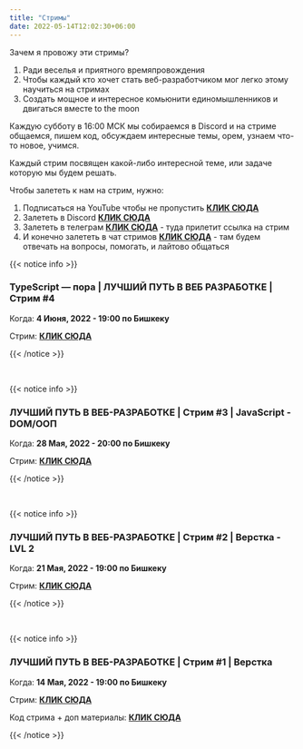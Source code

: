 ```yaml
---
title: "Стримы"
date: 2022-05-14T12:02:30+06:00
---
```


Зачем я провожу эти стримы?

1. Ради веселья и приятного времяпровождения
2. Чтобы каждый кто хочет стать веб-разработчиком мог легко этому научиться на стримах
3. Создать мощное и интересное комьюнити единомышленников и двигаться вместе to the moon

Каждую субботу в 16:00 МСК мы собираемся в Discord и на стриме общаемся, пишем код, обсуждаем интересные темы, орем, узнаем что-то новое, учимся.

Каждый стрим посвящен какой-либо интересной теме, или задаче которую мы будем решать.

Чтобы залететь к нам на стрим, нужно:

1. Подписаться на YouTube чтобы не пропустить <a href="https://www.youtube.com/channel/UCTr_WOGsf2EENbzg14xCpyQ" target="_blank">**КЛИК СЮДА**</a>
2. Залететь в Discord <a href="https://discord.gg/Z4SYWk8Wja" target="_blank">**КЛИК СЮДА**</a>
3. Залететь в телеграм <a href="https://t.me/savchenko_live" target="_blank">**КЛИК СЮДА**</a> - туда прилетит ссылка на стрим
4. И конечно залететь в чат стримов <a href="https://t.me/+cNJagCu7Cwo0ZTky" target="_blank">**КЛИК СЮДА**</a> - там будем отвечать на вопросы, помогать, и лайтово общаться

{{< notice info >}}

### TypeScript — пора | ЛУЧШИЙ ПУТЬ В ВЕБ РАЗРАБОТКЕ | Стрим #4

Когда: **4 Июня, 2022 - 19:00 по Бишкеку**

Стрим: <a href="https://youtu.be/uBPjJ0qlWqY" target="_blank">**КЛИК СЮДА**</a>

{{< /notice >}}

<br/>

{{< notice info >}}

### ЛУЧШИЙ ПУТЬ В ВЕБ-РАЗРАБОТКЕ | Стрим #3 | JavaScript - DOM/ООП

Когда: **28 Мая, 2022 - 20:00 по Бишкеку**

Стрим: <a href="https://youtu.be/fELTpYHsOFI" target="_blank">**КЛИК СЮДА**</a>

{{< /notice >}}

<br/>

{{< notice info >}}

### ЛУЧШИЙ ПУТЬ В ВЕБ-РАЗРАБОТКЕ | Стрим #2 | Верстка - LVL 2

Когда: **21 Мая, 2022 - 19:00 по Бишкеку**

Стрим: <a href="https://youtu.be/xTEPUAgR7EY" target="_blank">**КЛИК СЮДА**</a>

{{< /notice >}}

<br/>

{{< notice info >}}

### ЛУЧШИЙ ПУТЬ В ВЕБ-РАЗРАБОТКЕ | Стрим #1 | Верстка

Когда: **14 Мая, 2022 - 19:00 по Бишкеку**

Стрим: <a href="https://youtu.be/7FrgVz6hl-w" target="_blank">**КЛИК СЮДА**</a>

Код стрима + доп материалы: <a href="https://github.com/savchenko-dev/web-dev-streams/tree/main/stream_1" target="_blank">**КЛИК СЮДА**</a>

{{< /notice >}}
